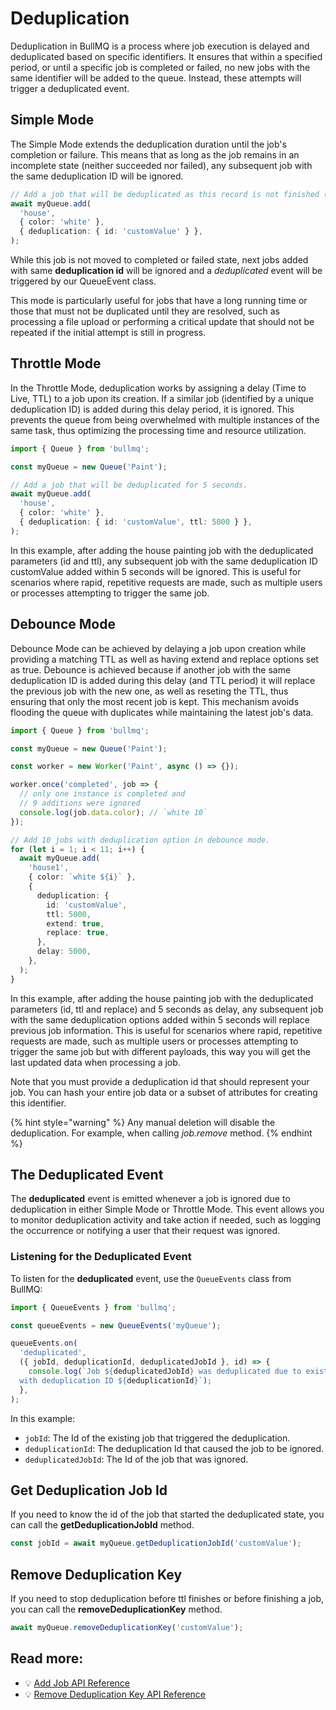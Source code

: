 # Deduplication

Deduplication in BullMQ is a process where job execution is delayed and deduplicated based on specific identifiers. It ensures that within a specified period, or until a specific job is completed or failed, no new jobs with the same identifier will be added to the queue. Instead, these attempts will trigger a deduplicated event.

## Simple Mode

The Simple Mode extends the deduplication duration until the job's completion or failure. This means that as long as the job remains in an incomplete state (neither succeeded nor failed), any subsequent job with the same deduplication ID will be ignored.

```typescript
// Add a job that will be deduplicated as this record is not finished (completed or failed).
await myQueue.add(
  'house',
  { color: 'white' },
  { deduplication: { id: 'customValue' } },
);
```

While this job is not moved to completed or failed state, next jobs added with same **deduplication id** will be ignored and a _deduplicated_ event will be triggered by our QueueEvent class.

This mode is particularly useful for jobs that have a long running time or those that must not be duplicated until they are resolved, such as processing a file upload or performing a critical update that should not be repeated if the initial attempt is still in progress.

## Throttle Mode

In the Throttle Mode, deduplication works by assigning a delay (Time to Live, TTL) to a job upon its creation. If a similar job (identified by a unique deduplication ID) is added during this delay period, it is ignored. This prevents the queue from being overwhelmed with multiple instances of the same task, thus optimizing the processing time and resource utilization.

```typescript
import { Queue } from 'bullmq';

const myQueue = new Queue('Paint');

// Add a job that will be deduplicated for 5 seconds.
await myQueue.add(
  'house',
  { color: 'white' },
  { deduplication: { id: 'customValue', ttl: 5000 } },
);
```

In this example, after adding the house painting job with the deduplicated parameters (id and ttl), any subsequent job with the same deduplication ID customValue added within 5 seconds will be ignored. This is useful for scenarios where rapid, repetitive requests are made, such as multiple users or processes attempting to trigger the same job.

## Debounce Mode

Debounce Mode can be achieved by delaying a job upon creation while providing a matching TTL as well as having extend and replace options set as true. Debounce is achieved because if another job with the same deduplication ID is added during this delay (and TTL period) it will replace the previous job with the new one, as well as reseting the TTL, thus ensuring that only the most recent job is kept. This mechanism avoids flooding the queue with duplicates while maintaining the latest job's data.

```typescript
import { Queue } from 'bullmq';

const myQueue = new Queue('Paint');

const worker = new Worker('Paint', async () => {});

worker.once('completed', job => {
  // only one instance is completed and
  // 9 additions were ignored
  console.log(job.data.color); // `white 10`
});

// Add 10 jobs with deduplication option in debounce mode.
for (let i = 1; i < 11; i++) {
  await myQueue.add(
    'house1',
    { color: `white ${i}` },
    {
      deduplication: {
        id: 'customValue',
        ttl: 5000,
        extend: true,
        replace: true,
      },
      delay: 5000,
    },
  );
}
```

In this example, after adding the house painting job with the deduplicated parameters (id, ttl and replace) and 5 seconds as delay, any subsequent job with the same deduplication options added within 5 seconds will replace previous job information. This is useful for scenarios where rapid, repetitive requests are made, such as multiple users or processes attempting to trigger the same job but with different payloads, this way you will get the last updated data when processing a job.

Note that you must provide a deduplication id that should represent your job. You can hash your entire job data or a subset of attributes for creating this identifier.

{% hint style="warning" %}
Any manual deletion will disable the deduplication. For example, when calling _job.remove_ method.
{% endhint %}

## The Deduplicated Event

The **deduplicated** event is emitted whenever a job is ignored due to deduplication in either Simple Mode or Throttle Mode. This event allows you to monitor deduplication activity and take action if needed, such as logging the occurrence or notifying a user that their request was ignored.

### Listening for the Deduplicated Event

To listen for the **deduplicated** event, use the `QueueEvents` class from BullMQ:

```typescript
import { QueueEvents } from 'bullmq';

const queueEvents = new QueueEvents('myQueue');

queueEvents.on(
  'deduplicated',
  ({ jobId, deduplicationId, deduplicatedJobId }, id) => {
    console.log(`Job ${deduplicatedJobId} was deduplicated due to existing job ${jobId} 
  with deduplication ID ${deduplicationId}`);
  },
);
```

In this example:

- `jobId`: The Id of the existing job that triggered the deduplication.
- `deduplicationId`: The deduplication Id that caused the job to be ignored.
- `deduplicatedJobId`: The Id of the job that was ignored.

## Get Deduplication Job Id

If you need to know the id of the job that started the deduplicated state, you can call the **getDeduplicationJobId** method.

```typescript
const jobId = await myQueue.getDeduplicationJobId('customValue');
```

## Remove Deduplication Key

If you need to stop deduplication before ttl finishes or before finishing a job, you can call the **removeDeduplicationKey** method.

```typescript
await myQueue.removeDeduplicationKey('customValue');
```

## Read more:

- 💡 [Add Job API Reference](https://api.docs.bullmq.io/classes/v5.Queue.html#add)
- 💡 [Remove Deduplication Key API Reference](https://api.docs.bullmq.io/classes/v5.Queue.html#removeDeduplicationKey)
